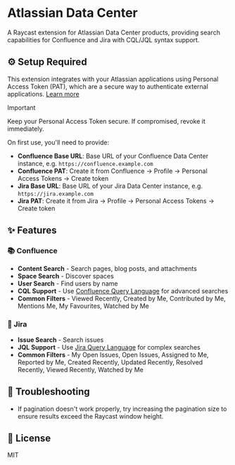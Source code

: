 # Atlassian Data Center

A Raycast extension for Atlassian Data Center products, providing search capabilities for Confluence and Jira with CQL/JQL syntax support.

## ⚙️ Setup Required

This extension integrates with your Atlassian applications using Personal Access Token (PAT), which are a secure way to authenticate external applications. [Learn more](https://confluence.atlassian.com/enterprise/using-personal-access-tokens-1026032365.html)

> [!IMPORTANT]
> Keep your Personal Access Token secure. If compromised, revoke it immediately.

On first use, you'll need to provide:

- **Confluence Base URL**: Base URL of your Confluence Data Center instance, e.g. `https://confluence.example.com`
- **Confluence PAT**: Create it from Confluence → Profile → Personal Access Tokens → Create token
- **Jira Base URL**: Base URL of your Jira Data Center instance, e.g. `https://jira.example.com`
- **Jira PAT**: Create it from Jira → Profile → Personal Access Tokens → Create token

## ✨ Features

### 📚 Confluence

- **Content Search** - Search pages, blog posts, and attachments
- **Space Search** - Discover spaces
- **User Search** - Find users by name
- **CQL Support** - Use [Confluence Query Language](https://developer.atlassian.com/server/confluence/rest/v1020/intro/#advanced-searching-using-cql) for advanced searches
- **Common Filters** - Viewed Recently, Created by Me, Contributed by Me, Mentions Me, My Favourites, Watched by Me

### 🐛 Jira

- **Issue Search** - Search issues
- **JQL Support** - Use [Jira Query Language](https://confluence.atlassian.com/jiracoreserver/advanced-searching-939937709.html) for complex searches
- **Common Filters** - My Open Issues, Open Issues, Assigned to Me, Reported by Me, Created Recently, Updated Recently, Resolved Recently, Viewed Recently, Watched by Me

## 🔧 Troubleshooting

- If pagination doesn't work properly, try increasing the pagination size to ensure results exceed the Raycast window height.

## 📄 License

MIT

